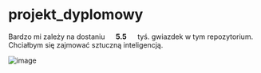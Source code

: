 # projekt_dyplomowy
Bardzo mi zależy na dostaniu &emsp; **5.5** &emsp; tyś. gwiazdek w tym repozytorium. Chciałbym się zajmować sztuczną inteligencją.

![image](https://user-images.githubusercontent.com/56606076/206943917-524f6546-0264-4be3-9d14-9f26b83af310.png)

